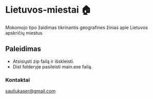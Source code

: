 # Lietuvos-miestai 🏠
Mokomojo tipo žaidimas tikrinantis geografines žinias apie Lietuvos apskričių miestus

## Paleidimas
* Atsisiųsti zip failą ir išskleisti.
* Dist folderyje pasileisti main.exe failą.

### Kontaktai
sauliukaser@gmail.com
